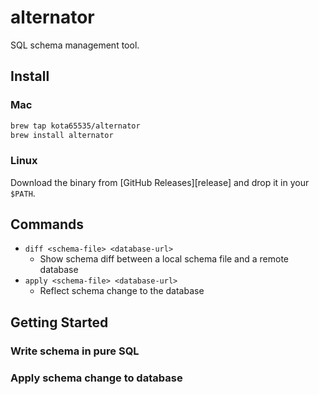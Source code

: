 # alternator

SQL schema management tool.

## Install

### Mac

```bash
brew tap kota65535/alternator
brew install alternator
```

### Linux

Download the binary from [GitHub Releases][release] and drop it in your `$PATH`.


## Commands

- `diff <schema-file> <database-url>`
  - Show schema diff between a local schema file and a remote database
- `apply <schema-file> <database-url>`
  - Reflect schema change to the database

## Getting Started

### Write schema in pure SQL

### Apply schema change to database
